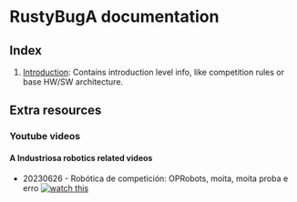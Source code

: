 # RustyBugA documentation

## Index

1. [Introduction](./1-Introduction/README.md): Contains introduction level info, like competition rules or base HW/SW architecture.


## Extra resources
### Youtube videos
#### A Industriosa robotics related videos

- 20230626 - Robótica de competición: OPRobots, moita, moita proba e erro [![watch this](https://img.youtube.com/vi/nkEzTnaT9g4/default.jpg)](https://www.youtube.com/watch?v=nkEzTnaT9g4)